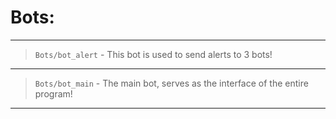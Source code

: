 Bots:
=======

---
> `Bots/bot_alert` - This bot is used to send alerts to 3 bots!
---
> `Bots/bot_main` - The main bot, serves as the interface of the entire program!
---